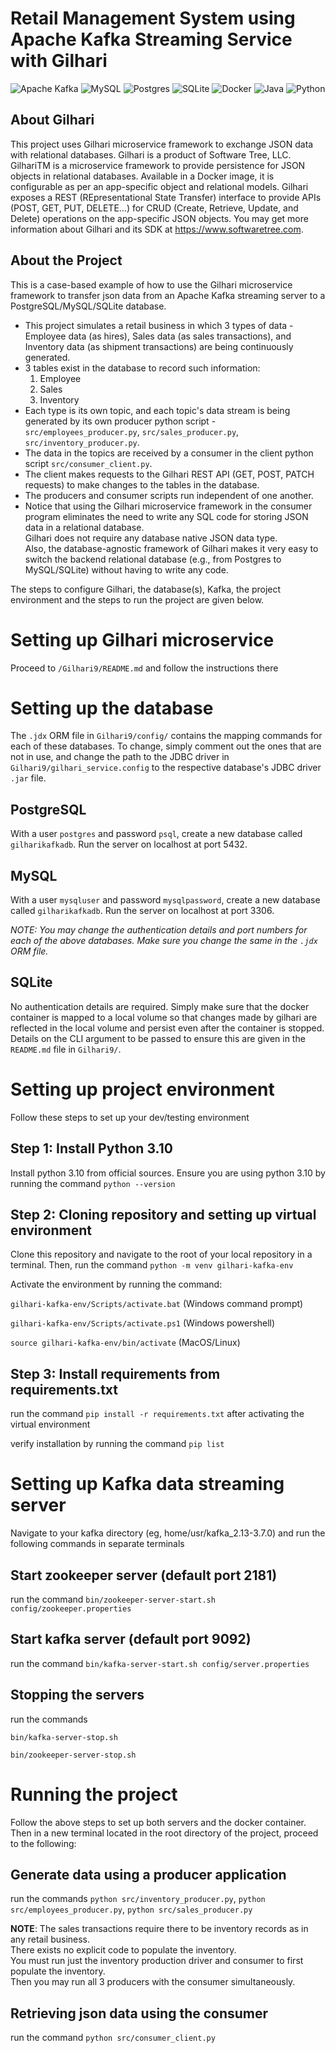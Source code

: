# Retail Management System using Apache Kafka Streaming Service with Gilhari
![Apache Kafka](https://img.shields.io/badge/Apache%20Kafka-000?style=for-the-badge&logo=apachekafka)
![MySQL](https://img.shields.io/badge/mysql-4479A1.svg?style=for-the-badge&logo=mysql&logoColor=white)
![Postgres](https://img.shields.io/badge/postgres-%23316192.svg?style=for-the-badge&logo=postgresql&logoColor=white)
![SQLite](https://img.shields.io/badge/sqlite-%2307405e.svg?style=for-the-badge&logo=sqlite&logoColor=white)
![Docker](https://img.shields.io/badge/docker-%230db7ed.svg?style=for-the-badge&logo=docker&logoColor=white)
![Java](https://img.shields.io/badge/java-%23ED8B00.svg?style=for-the-badge&logo=openjdk&logoColor=white)
![Python](https://img.shields.io/badge/python-3670A0?style=for-the-badge&logo=python&logoColor=ffdd54)
## About Gilhari
This project uses Gilhari microservice framework to exchange JSON data with relational databases. Gilhari is a product of Software Tree, LLC. GilhariTM is a microservice framework to provide persistence for JSON objects in relational databases. Available in a Docker image, it is configurable as per an app-specific object and relational models. Gilhari exposes a REST (REpresentational State Transfer) interface to provide APIs (POST, GET, PUT, DELETE…) for CRUD (Create, Retrieve, Update, and Delete) operations on the app-specific JSON objects. You may get more information about Gilhari and its SDK at https://www.softwaretree.com.

## About the Project
This is a case-based example of how to use the Gilhari microservice framework to transfer json data from an Apache Kafka streaming server to a PostgreSQL/MySQL/SQLite database.
* This project simulates a retail business in which 3 types of data - Employee data (as hires), Sales data (as sales transactions), and Inventory data (as shipment transactions) are being continuously generated.
* 3 tables exist in the database to record such information:
    1. Employee
    2. Sales
    3. Inventory
* Each type is its own topic, and each topic's data stream is being generated by its own producer python script - `src/employees_producer.py`, `src/sales_producer.py`, `src/inventory_producer.py`.
* The data in the topics are received by a consumer in the client python script `src/consumer_client.py`.
* The client makes requests to the Gilhari REST API (GET, POST, PATCH requests) to make changes to the tables in the database. 
* The producers and consumer scripts run independent of one another.
* Notice that using the Gilhari microservice framework in the consumer program eliminates the need to write any SQL code for storing JSON data in a relational database.\
Gilhari does not require any database native JSON data type. \
Also, the database-agnostic framework of Gilhari makes it very easy to switch the backend relational database (e.g., from Postgres to MySQL/SQLite) without having to write any code.

The steps to configure Gilhari, the database(s), Kafka, the project environment and the steps to run the project are given below.

# Setting up Gilhari microservice
Proceed to `/Gilhari9/README.md` and follow the instructions there

# Setting up the database
The `.jdx` ORM file in `Gilhari9/config/` contains the mapping commands for each of these databases. To change, simply comment out the ones that are not in use, and change the path to the JDBC driver in `Gilhari9/gilhari_service.config` to the respective database's JDBC driver `.jar` file. 
## PostgreSQL
With a user `postgres` and password `psql`, create a new database called `gilharikafkadb`. Run the server on localhost at port 5432.

## MySQL
With a user `mysqluser` and password `mysqlpassword`, create a new database called `gilharikafkadb`. Run the server on localhost at port 3306.

*NOTE: You may change the authentication details and port numbers for each of the above databases. Make sure you change the same in the `.jdx` ORM file.*

## SQLite
No authentication details are required. Simply make sure that the docker container is mapped to a local volume so that changes made by gilhari are reflected in the local volume and persist even after the container is stopped. Details on the CLI argument to be passed to ensure this are given in the `README.md` file in `Gilhari9/`.

# Setting up project environment
Follow these steps to set up your dev/testing environment

## Step 1: Install Python 3.10
Install python 3.10 from official sources. Ensure you are using python 3.10 by running the command `python --version`

## Step 2: Cloning repository and setting up virtual environment
Clone this repository and navigate to the root of your local repository in a terminal. Then, run the command `python -m venv gilhari-kafka-env`

Activate the environment by running the command:

`gilhari-kafka-env/Scripts/activate.bat` (Windows command prompt)

`gilhari-kafka-env/Scripts/activate.ps1` (Windows powershell)

`source gilhari-kafka-env/bin/activate` (MacOS/Linux)

## Step 3: Install requirements from requirements.txt
run the command `pip install -r requirements.txt` after activating the virtual environment

verify installation by running the command `pip list`

# Setting up Kafka data streaming server
Navigate to your kafka directory (eg, home/usr/kafka_2.13-3.7.0) and run the following commands in separate terminals

## Start zookeeper server (default port 2181)
run the command `bin/zookeeper-server-start.sh config/zookeeper.properties`

## Start kafka server (default port 9092)
run the command `bin/kafka-server-start.sh config/server.properties`

## Stopping the servers
run the commands

`bin/kafka-server-stop.sh`

`bin/zookeeper-server-stop.sh`

# Running the project
Follow the above steps to set up both servers and the docker container. Then in a new terminal located in the root directory of the project, proceed to the following:

## Generate data using a producer application
run the commands `python src/inventory_producer.py`, `python src/employees_producer.py`, `python src/sales_producer.py`

**NOTE**: The sales transactions require there to be inventory records as in any retail business.\
There exists no explicit code to populate the inventory.\
You must run just the inventory production driver and consumer to first populate the inventory.\
Then you may run all 3 producers with the consumer simultaneously. 

## Retrieving json data using the consumer
run the command `python src/consumer_client.py`
